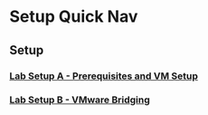 # Setup Quick Nav

## Setup

### [Lab Setup A - Prerequisites and VM Setup](../setup/A/sec555.setup.a.md)

### [Lab Setup B - VMware Bridging](../setup/B/sec555.setup.b.md)